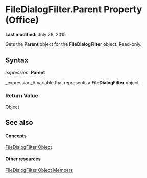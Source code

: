 
# FileDialogFilter.Parent Property (Office)

 **Last modified:** July 28, 2015

Gets the  **Parent** object for the **FileDialogFilter** object. Read-only.

## Syntax

 _expression_. **Parent**

 _expression_A variable that represents a  **FileDialogFilter** object.


### Return Value

Object


## See also


#### Concepts


 [FileDialogFilter Object](ff53a25a-0341-e761-01ef-6812ac9d64de.md)
#### Other resources


 [FileDialogFilter Object Members](1dc53857-3ef2-37a7-1a89-83a5fe42823a.md)
